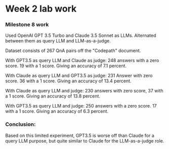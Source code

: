 # Week 2 lab work


### Milestone 8 work

Used OpenAI GPT 3.5 Turbo and Claude 3.5 Sonnet as LLMs. Alternated between them as query LLM and LLM-as-a-judge.

Dataset consists of 267 QnA pairs off the "Codepath" document. 

With GPT3.5 as query LLM and Claude as judge:
248 answers with a zero score. 19 with a 1 score. Giving an accuracy of 7.1 percent.

With Claude as query LLM and GPT3.5 as judge: 
231 Answer with zero score. 36 with a 1 score. Giving an accuracy of 13.4 percent.


With Claude as query LLM and judge:
230 answers with zero score, 37 with a 1 score. Giving an accuracy of 13.8 percent.

With GPT3.5 as query LLM and judge:
250 answers with a zero score. 17 with a 1 score. Giving an accuracy of 6.3 percent.


### Conclusion:

Based on this limited experiment, GPT3.5 is worse off than Claude for a query LLM purpose, but quite similar to Claude for the
LLM-as-a-judge role.